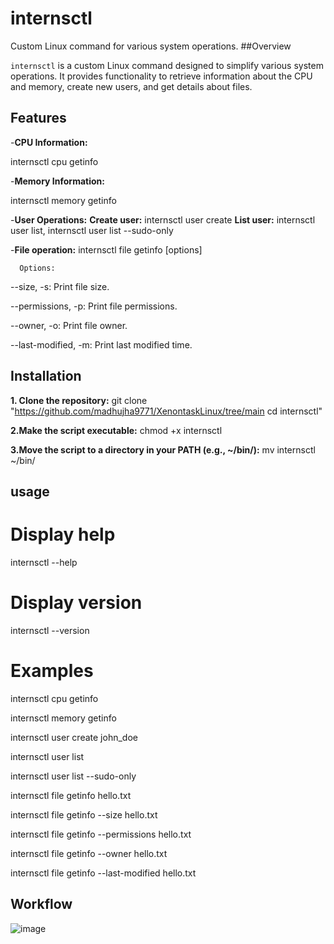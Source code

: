 # internsctl

Custom Linux command for various system operations.
##Overview 

`internsctl` is a custom Linux command designed to simplify various system operations. It provides functionality to retrieve information about the CPU and memory, create new users, and get details about files.
## Features

 -**CPU Information:**
  
  internsctl cpu getinfo

-**Memory Information:**

internsctl memory getinfo

-**User Operations:**
 **Create user:** internsctl user create <username>
 **List user:** internsctl user list, internsctl user list --sudo-only

-**File operation:** internsctl file getinfo <file-name> [options]

      Options:

--size, -s: Print file size.

--permissions, -p: Print file permissions.

--owner, -o: Print file owner.

--last-modified, -m: Print last modified time.

## Installation
**1. Clone the repository:** git clone "https://github.com/madhujha9771/XenontaskLinux/tree/main cd internsctl" 

**2.Make the script executable:**  chmod +x internsctl

**3.Move the script to a directory in your PATH (e.g., ~/bin/):** mv internsctl ~/bin/


## usage
# Display help
internsctl --help

# Display version
internsctl --version

# Examples
internsctl cpu getinfo

internsctl memory getinfo

internsctl user create john_doe

internsctl user list

internsctl user list --sudo-only

internsctl file getinfo hello.txt

internsctl file getinfo --size hello.txt

internsctl file getinfo --permissions hello.txt

internsctl file getinfo --owner hello.txt

internsctl file getinfo --last-modified hello.txt

## Workflow
![image](https://github.com/madhujha9771/XenontaskLinux/assets/86901904/92a5236b-bbfd-4fd4-a09d-d50190f1a47d)


